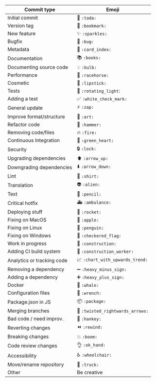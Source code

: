 
|Commit type      | Emoji    |
|-----------------|----------|
|Initial commit   | 🎉 `:tada:`|
|Version tag      | 🔖 `:bookmark:`|
|New feature | ✨ `:sparkles:`|
|Bugfix |🐛 `:bug:`|
|Metadata|📇 `:card_index:`|
|Documentation|📚 `:books:`|
|Documenting source code|💡 `:bulb:`|
|Performance|🐎 `:racehorse:`|
|Cosmetic|💄 `:lipstick:`|
|Tests|🚨 `:rotating_light`:
|Adding a test|✅ `:white_check_mark:`|
|General update|⚡️ `:zap:`|
|Improve format/structure|🎨 `:art:`|
|Refactor code|🔨 `:hammer:`|
|Removing code/files|🔥 `:fire:`|
|Continuous Integration|💚 `:green_heart:`|
|Security|🔒 `:lock:`|
|Upgrading dependencies|⬆️ `:arrow_up:`|
|Downgrading dependencies|⬇️ `:arrow_down:`|
|Lint|👕 `:shirt:`|
|Translation|👽 `:alien:`|
|Text| 📝 `:pencil:`|
|Critical hotfix|🚑 `:ambulance:`|
|Deploying stuff|🚀 `:rocket:`|
|Fixing on MacOS|🍎 `:apple:`|
|Fixing on Linux|🐧 `:penguin:`|
|Fixing on Windows|🏁 `:checkered_flag:`|
|Work in progress|🚧 `:construction:`|
|Adding CI build system|👷 `:construction_worker:`|
|Analytics or tracking code|📈 `:chart_with_upwards_trend:`|
|Removing a dependency|➖ `:heavy_minus_sign:`|
|Adding a dependency|➕ `:heavy_plus_sign:`|
|Docker|🐳 `:whale:`|
|Configuration files|🔧 `:wrench:`|
|Package.json in JS|📦 `:package:`|
|Merging branches|🔀 `:twisted_rightwards_arrows:`|
|Bad code / need improv.|💩 `:hankey:`|
|Reverting changes|⏪ `:rewind:`|
|Breaking changes|💥 `:boom:`|
|Code review changes|👌 `:ok_hand:`|
|Accessibility|♿️ `:wheelchair:`|
|Move/rename repository|🚚 `:truck:`|
|Other|Be creative|
